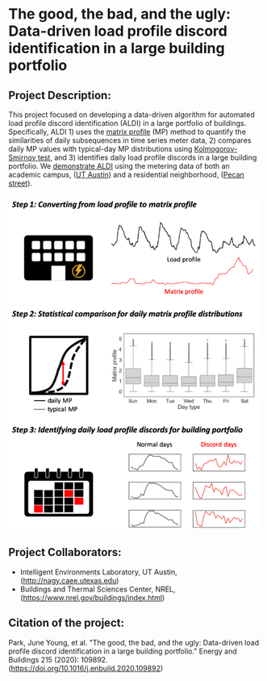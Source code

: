 # The good, the bad, and the ugly: Data-driven load profile discord identification in a large building portfolio

## Project Description:

This project focused on developing a data-driven algorithm for automated load profile discord identification (ALDI) in a large portfolio of buildings. Specifically, ALDI 1) uses the [matrix profile](https://www.cs.ucr.edu/~eamonn/MatrixProfile.html) (MP) method to quantify the similarities of daily subsequences in time series meter data, 2) compares daily MP values with typical-day MP distributions using [Kolmogorov-Smirnov test](https://en.wikipedia.org/wiki/Kolmogorov%E2%80%93Smirnov_test), and 3) identifies daily load profile discords in a large building portfolio. We [demonstrate ALDI](ALDI_demo.ipynb) using the metering data of both an academic campus, ([UT Austin](https://utilities.utexas.edu/)) and a residential neighborhood, ([Pecan street](https://www.pecanstreet.org/)).

<img src="aldi.png" width=500>

## Project Collaborators:
- Intelligent Environments Laboratory, UT Austin, (http://nagy.caee.utexas.edu)
- Buildings and Thermal Sciences Center, NREL, (https://www.nrel.gov/buildings/index.html)

## Citation of the project:
Park, June Young, et al. "The good, the bad, and the ugly: Data-driven load profile discord identification in a large building portfolio." Energy and Buildings 215 (2020): 109892. (https://doi.org/10.1016/j.enbuild.2020.109892)

